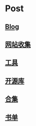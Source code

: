 # Post

## [Blog](./#undefined)

## [网站收集](website.md)

## [工具](tools.md)

## [开源库](open\_source\_lib.md)

## [合集](broken-reference)

## [书单](shu-dan.md)
